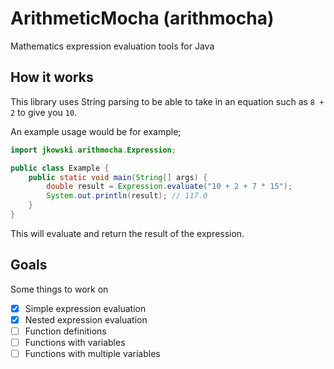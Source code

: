 # ArithmeticMocha (arithmocha)
Mathematics expression evaluation tools for Java

## How it works
This library uses String parsing to be able to take in an
equation such as `8 + 2` to give you `10`.

An example usage would be for example;
```java
import jkowski.arithmocha.Expression;

public class Example {
    public static void main(String[] args) {
        double result = Expression.evaluate("10 + 2 + 7 * 15");
        System.out.println(result); // 117.0
    }
}
```

This will evaluate and return the result of the expression.

## Goals
Some things to work on

- [x] Simple expression evaluation
- [x] Nested expression evaluation
- [ ] Function definitions
- [ ] Functions with variables
- [ ] Functions with multiple variables